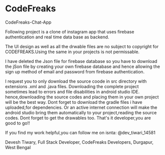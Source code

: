 # CodeFreaks
CodeFreaks-Chat-App




Following project is a clone of instagram app that uses firebase authentication and real time data base as backend.

The UI design as well as all the drwable files are no subject to copyright for CODEFREAKS.Using the same in your projects is not permissable.

I have deleted the Json file for firebase database so you have to download the jSon file by creating your own firebase database and hence allowing the sign up method of email and password from firebase authentication.

I request you to only download the source coode in src directory with extensions .xml and .java files. Downloading the complete project sometimes lead to errors and file disabilities in android studio IDE. hence,downloading the source codes and placing them in your own project will be the best way. Dont forget to download the gradle files i have uploaded,for dependencies. Or an active internet connection will make the android studio bring them automatically to your project,reading the source codes. Dont forget to get the drawables too. That's it developer,you are good to go!!



If you find my work helpful,you can follow me on isnta: @dev_tiwari_14581

Devesh Tiwary, Full Stack Developer, CodeFreaks Developers, Durgapur, West Bengal
